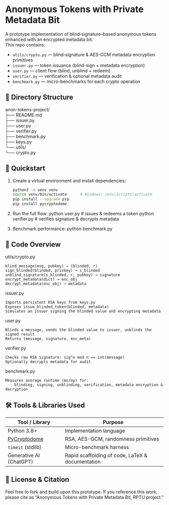 # Anonymous Tokens with Private Metadata Bit

A prototype implementation of blind‐signature–based anonymous tokens enhanced with an encrypted metadata bit.  
This repo contains:
- `utils/crypto.py` — blind‐signature & AES-GCM metadata encryption primitives  
- `issuer.py`         — token issuance (blind-sign + metadata encryption)  
- `user.py`           — client flow (blind, unblind + redeem)  
- `verifier.py`       — verification & optional metadata audit  
- `benchmark.py`      — micro-benchmarks for each crypto operation  

## 📂 Directory Structure
anon-tokens-project/  
├── README.md  
├── issuer.py  
├── user.py  
├── verifier.py  
├── benchmark.py  
├── keys.py  
└── utils/  
└── crypto.py  


## 🚀 Quickstart

1. Create a virtual environment and install dependencies:
   ```bash
   python3 -m venv venv
   source venv/bin/activate      # Windows: venv\Scripts\activate
   pip install --upgrade pip
   pip install pycryptodome

2. Run the full flow:
    python user.py       # issues & redeems a token
    python verifier.py   # verifies signature & decrypts metadata

3. Benchmark performance:
    python benchmark.py

## 📖 Code Overview
utils/crypto.py

    blind_message(msg, pubkey) → (blinded, r)
    sign_blinded(blinded, privkey) → s_blinded
    unblind_signature(s_blinded, r, pubkey) → signature
    encrypt_metadata(dict) → enc_obj
    decrypt_metadata(enc_obj) → metadata

issuer.py

    Imports persistent RSA keys from keys.py
    Exposes issue_blinded_token(blinded, metadata)
    Simulates an issuer signing the blinded value and encrypting metadata

user.py

    Blinds a message, sends the blinded value to issuer, unblinds the signed result
    Returns (message, signature, enc_meta)

verifier.py

    Checks raw RSA signature: sig^e mod n == int(message)
    Optionally decrypts metadata for audit

benchmark.py

    Measures average runtime (ms/op) for:
        blinding, signing, unblinding, verification, metadata encryption & decryption

## 🛠 Tools & Libraries Used
| Tool / Library                                      | Purpose                                          |
| --------------------------------------------------- | ------------------------------------------------ |
| Python 3.8+                                         | Implementation language                          |
| [PyCryptodome](https://pycryptodome.readthedocs.io) | RSA, AES-GCM, randomness primitives              |
| `timeit` (stdlib)                                   | Micro-benchmark harness                          |
| Generative AI (ChatGPT)                             | Rapid scaffolding of code, LaTeX & documentation |

## 📄 License & Citation
Feel free to fork and build upon this prototype. If you reference this work, please cite as “Anonymous Tokens with Private Metadata Bit, RPTU project.”